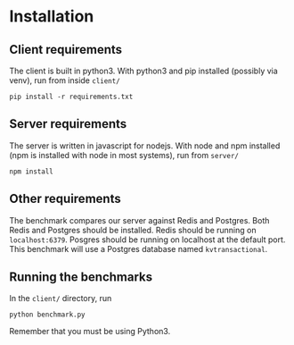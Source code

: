 
# Installation

## Client requirements
The client is built in python3.  With python3 and pip installed (possibly via venv), run from inside `client/`

`pip install -r requirements.txt`

## Server requirements
The server is written in javascript for nodejs.  With node and npm installed (npm is installed with node in most systems), run from `server/`

`npm install`

## Other requirements
The benchmark compares our server against Redis and Postgres.  Both Redis and Postgres should be installed.  Redis should be running on `localhost:6379`. Posgres should be running on localhost at the default port.  This benchmark will use a Postgres database named `kvtransactional`.

## Running the benchmarks
In the `client/` directory, run

`python benchmark.py`

Remember that you must be using Python3.